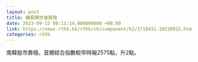 ```yaml
---
layout: post
title: 韓股開市後靠穩
date: 2023-09-15 08:11:14.000000000 +08:00
link: https://news.rthk.hk/rthk/ch/component/k2/1718431-20230915.htm
categories: rthk
---
```


南韓股市靠穩。首爾綜合指數較早時報2575點，升2點。
